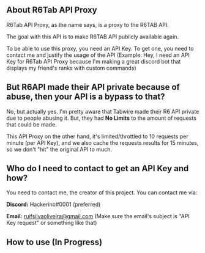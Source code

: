 ## About R6Tab API Proxy

R6Tab API Proxy, as the name says, is a proxy to the R6TAB API.

The goal with this API is to make R6TAB API publicly available again.

To be able to use this proxy, you need an API Key. To get one, you need to contact me and justify the usage of the API
(Example: Hey, I need an API Key for R6Tab API Proxy because I'm making a great discord bot that displays my friend's ranks with custom commands)

## But R6API made their API private because of abuse, then your API is a bypass to that?

No, but actually yes. I'm pretty aware that Tabwire made their R6 API private due to people abusing it. But, they had **No Limits** to the amount of requests that could be made.

This API Proxy on the other hand, it's limited/throttled to 10 requests per minute (per API Key), and we also cache the requests results for 15 minutes, so we don't "hit" the original API to much.

## Who do I need to contact to get an API Key and how?

You need to contact me, the creator of this project. You can contact me via:

**Discord:** Hackerino#0001 (preferred)

**Email:** ruifsilvaoliveira@gmail.com (Make sure the email's subject is "API Key request" or something like that)

## How to use (In Progress)
